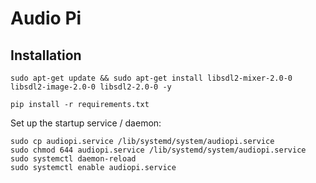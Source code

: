 # Audio Pi

## Installation

`sudo apt-get update && sudo apt-get install libsdl2-mixer-2.0-0 libsdl2-image-2.0-0 libsdl2-2.0-0 -y`

`pip install -r requirements.txt`

Set up the startup service / daemon:

```
sudo cp audiopi.service /lib/systemd/system/audiopi.service
sudo chmod 644 audiopi.service /lib/systemd/system/audiopi.service
sudo systemctl daemon-reload
sudo systemctl enable audiopi.service
```

